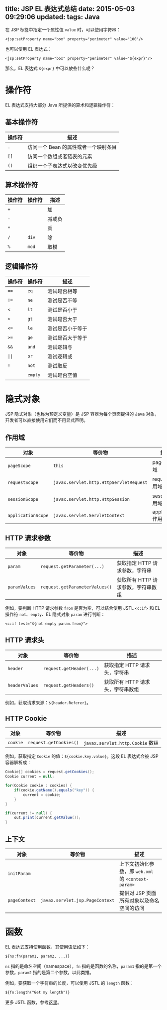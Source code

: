 title: JSP EL 表达式总结
date: 2015-05-03 09:29:06
updated:
tags: Java
---

在 JSP 标签中指定一个属性值 `value` 时，可以使用字符串：

```
<jsp:setProperty name="box" property="perimeter" value="100"/>
```

也可以使用 EL 表达式：

```
<jsp:setProperty name="box" property="perimeter" value="${expr}"/>
```

那么，EL 表达式 `${expr}` 中可以放些什么呢？

# 操作符

EL 表达式支持大部分 Java 所提供的算术和逻辑操作符：

## 基本操作符

|操作符|描述|
|---|---|
|`.`|访问一个 Bean 的属性或者一个映射条目|
|`[]`|访问一个数组或者链表的元素|
|`()`|组织一个子表达式以改变优先级|

## 算术操作符

|操作符|操作符|描述|
|---|---|---|
|`+`||加|
|`-`||减或负|
|`*`||乘|
|`/`|`div`|除|
|`%`|`mod`|取模|

## 逻辑操作符

|操作符|操作符|描述|
|---|---|---|
|`==`|`eq`|测试是否相等|
|`!=`|`ne`|测试是否不等|
|`<`|`lt`|测试是否小于|
|`>`|`gt`|测试是否大于|
|`<=`|`le`|测试是否小于等于|
|`>=`|`ge`|测试是否大于等于|
|`&&`|`and`|测试逻辑与|
|<code>&#124;&#124;</code>|`or`|测试逻辑或|
|`!`|`not`|测试取反|
||`empty`|测试是否空值|

# 隐式对象

JSP 隐式对象（也称为预定义变量）是 JSP 容器为每个页面提供的 Java 对象，开发者可以直接使用它们而不用显式声明。

## 作用域

|对象|等价物|描述|
|---|---|---|
|`pageScope`|`this`|page 作用域|
|`requestScope`|`javax.servlet.http.HttpServletRequest`|request 作用域|
|`sessionScope`|`javax.servlet.http.HttpSession`|session 作用域|
|`applicationScope`|`javax.servlet.ServletContext`|application 作用域|

## HTTP 请求参数

|对象|等价物|描述|
|---|---|---|
|`param`|`request.getParameter(...)`|获取指定 HTTP 请求参数，字符串|
|`paramValues`|`request.getParameterValues()`|获取所有 HTTP 请求参数，字符串数组|

例如，要判断 HTTP 请求参数 `from` 是否为空，可以结合使用 JSTL `<c:if>` 和 EL 操作符 `not`、`empty`、EL 隐式对象 `param` 进行判断：

```
<c:if test="${not empty param.from}">
```

## HTTP 请求头

|对象|等价物|描述|
|---|---|---|
|`header`|`request.getHeader(...)`|获取指定 HTTP 请求头，字符串|
|`headerValues`|`request.getHeaders()`|获取所有 HTTP 请求头，字符串数组|

例如，获取请求来源：`${header.Referer}`。

## HTTP Cookie

|对象|等价物|描述|
|---|---|---|
|`cookie`|`request.getCookies()`|`javax.servlet.http.Cookie` 数组|

例如，获取指定 `Cookie` 的值：`${cookie.key.value}`。这段 EL 表达式会被 JSP 容器解析成：

```java
Cookie[] cookies = request.getCookies();
Cookie current = null;

for(Cookie cookie : cookies) { 
    if(cookie.getName().equals("key")) {
        current = cookie;
    }
}

if(current != null) { 
    out.print(current.getValue());
}
```

## 上下文

|对象|等价物|描述|
|---|---|---|
|`initParam`||上下文初始化参数，即 `web.xml` 的 `<context-param>`|
|`pageContext`|`javax.servlet.jsp.PageContext`|提供对 JSP 页面所有对象以及命名空间的访问|

# 函数

EL 表达式支持使用函数，其使用语法如下：

```
${ns:fn(param1, param2, ...)}
```

`ns` 指的是命名空间（namespace），`fn` 指的是函数的名称，`param1` 指的是第一个参数，`param2` 指的是第二个参数，以此类推。

例如，要获取一个字符串的长度，可以使用 JSTL 的 `length` 函数：

```
${fn:length("Get my length")}
```

更多 JSTL 函数，参考[这里](http://www.cnblog.me/2015/05/02/java-jstl/#函数标签库)。